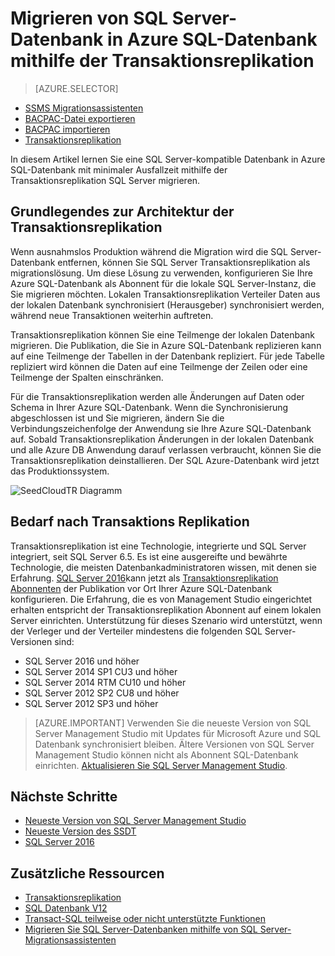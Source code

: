 <properties
   pageTitle="Migrieren zu SQL-Datenbank mithilfe der Transaktionsreplikation | Microsoft Azure"
   description="Microsoft Azure SQL-Datenbank Datenbankmigration Datenbank importieren Transaktionsreplikation"
   services="sql-database"
   documentationCenter=""
   authors="CarlRabeler"
   manager="jhubbard"
   editor=""/>

<tags
   ms.service="sql-database"
   ms.devlang="NA"
   ms.topic="article"
   ms.tgt_pltfrm="NA"
   ms.workload="sqldb-migrate"
   ms.date="08/23/2016"
   ms.author="carlrab"/>

# <a name="migrate-sql-server-database-to-azure-sql-database-using-transactional-replication"></a>Migrieren von SQL Server-Datenbank in Azure SQL-Datenbank mithilfe der Transaktionsreplikation

> [AZURE.SELECTOR]
- [SSMS Migrationsassistenten](sql-database-cloud-migrate-compatible-using-ssms-migration-wizard.md)
- [BACPAC-Datei exportieren](sql-database-cloud-migrate-compatible-export-bacpac-ssms.md)
- [BACPAC importieren](sql-database-cloud-migrate-compatible-import-bacpac-ssms.md)
- [Transaktionsreplikation](sql-database-cloud-migrate-compatible-using-transactional-replication.md)

In diesem Artikel lernen Sie eine SQL Server-kompatible Datenbank in Azure SQL-Datenbank mit minimaler Ausfallzeit mithilfe der Transaktionsreplikation SQL Server migrieren.

## <a name="understanding-the-transactional-replication-architecture"></a>Grundlegendes zur Architektur der Transaktionsreplikation

Wenn ausnahmslos Produktion während die Migration wird die SQL Server-Datenbank entfernen, können Sie SQL Server Transaktionsreplikation als migrationslösung. Um diese Lösung zu verwenden, konfigurieren Sie Ihre Azure SQL-Datenbank als Abonnent für die lokale SQL Server-Instanz, die Sie migrieren möchten. Lokalen Transaktionsreplikation Verteiler Daten aus der lokalen Datenbank synchronisiert (Herausgeber) synchronisiert werden, während neue Transaktionen weiterhin auftreten. 

Transaktionsreplikation können Sie eine Teilmenge der lokalen Datenbank migrieren. Die Publikation, die Sie in Azure SQL-Datenbank replizieren kann auf eine Teilmenge der Tabellen in der Datenbank repliziert. Für jede Tabelle repliziert wird können die Daten auf eine Teilmenge der Zeilen oder eine Teilmenge der Spalten einschränken.

Für die Transaktionsreplikation werden alle Änderungen auf Daten oder Schema in Ihrer Azure SQL-Datenbank. Wenn die Synchronisierung abgeschlossen ist und Sie migrieren, ändern Sie die Verbindungszeichenfolge der Anwendung sie Ihre Azure SQL-Datenbank auf. Sobald Transaktionsreplikation Änderungen in der lokalen Datenbank und alle Azure DB Anwendung darauf verlassen verbraucht, können Sie die Transaktionsreplikation deinstallieren. Der SQL Azure-Datenbank wird jetzt das Produktionssystem.

 ![SeedCloudTR Diagramm](./media/sql-database-cloud-migrate/SeedCloudTR.png)

## <a name="transactional-replication-requirements"></a>Bedarf nach Transaktions Replikation

Transaktionsreplikation ist eine Technologie, integrierte und SQL Server integriert, seit SQL Server 6.5. Es ist eine ausgereifte und bewährte Technologie, die meisten Datenbankadministratoren wissen, mit denen sie Erfahrung. [SQL Server 2016](https://www.microsoft.com/en-us/cloud-platform/sql-server)kann jetzt als [Transaktionsreplikation Abonnenten](https://msdn.microsoft.com/library/mt589530.aspx) der Publikation vor Ort Ihrer Azure SQL-Datenbank konfigurieren. Die Erfahrung, die es von Management Studio eingerichtet erhalten entspricht der Transaktionsreplikation Abonnent auf einem lokalen Server einrichten. Unterstützung für dieses Szenario wird unterstützt, wenn der Verleger und der Verteiler mindestens die folgenden SQL Server-Versionen sind:

 - SQL Server 2016 und höher 
 - SQL Server 2014 SP1 CU3 und höher
 - SQL Server 2014 RTM CU10 und höher
 - SQL Server 2012 SP2 CU8 und höher
 - SQL Server 2012 SP3 und höher


> [AZURE.IMPORTANT] Verwenden Sie die neueste Version von SQL Server Management Studio mit Updates für Microsoft Azure und SQL Datenbank synchronisiert bleiben. Ältere Versionen von SQL Server Management Studio können nicht als Abonnent SQL-Datenbank einrichten. [Aktualisieren Sie SQL Server Management Studio](https://msdn.microsoft.com/library/mt238290.aspx).


## <a name="next-steps"></a>Nächste Schritte

- [Neueste Version von SQL Server Management Studio](https://msdn.microsoft.com/library/mt238290.aspx)
- [Neueste Version des SSDT](https://msdn.microsoft.com/library/mt204009.aspx)
- [SQL Server 2016](https://www.microsoft.com/en-us/cloud-platform/sql-server)

## <a name="additional-resources"></a>Zusätzliche Ressourcen

- [Transaktionsreplikation](https://msdn.microsoft.com/library/mt589530.aspx)
- [SQL Datenbank V12](sql-database-v12-whats-new.md)
- [Transact-SQL teilweise oder nicht unterstützte Funktionen](sql-database-transact-sql-information.md)
- [Migrieren Sie SQL Server-Datenbanken mithilfe von SQL Server-Migrationsassistenten](http://blogs.msdn.com/b/ssma/)

